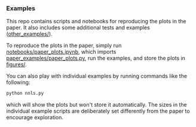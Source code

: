 ### Examples

This repo contains scripts and notebooks for reproducing the plots in the paper. It also includes some additional tests and examples ([other_examples/](https://github.com/cvxgrp/a2dr/edit/master/examples/other_examples/)).

To reproduce the plots in the paper, simply run [notebooks/paper_plots.ipynb](https://github.com/cvxgrp/a2dr/edit/master/examples/notebooks/), which imports [paper_examples/paper_plots.py](https://github.com/cvxgrp/a2dr/edit/master/examples/paper_examples/), run the examples, and store the plots in [figures/](https://github.com/cvxgrp/a2dr/edit/master/examples/figures).

You can also play with individual examples by running commands like the following:
```python
python nnls.py
```
which will show the plots but won't store it automatically. The sizes in the individual example scripts are deliberately set differently from the paper to encourage exploration.
